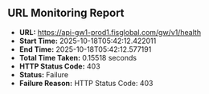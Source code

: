 ## URL Monitoring Report

- **URL:** https://api-gw1-prod1.fisglobal.com/gw/v1/health
- **Start Time:** 2025-10-18T05:42:12.422011
- **End Time:** 2025-10-18T05:42:12.577191
- **Total Time Taken:** 0.15518 seconds
- **HTTP Status Code:** 403
- **Status:** Failure
- **Failure Reason:** HTTP Status Code: 403
